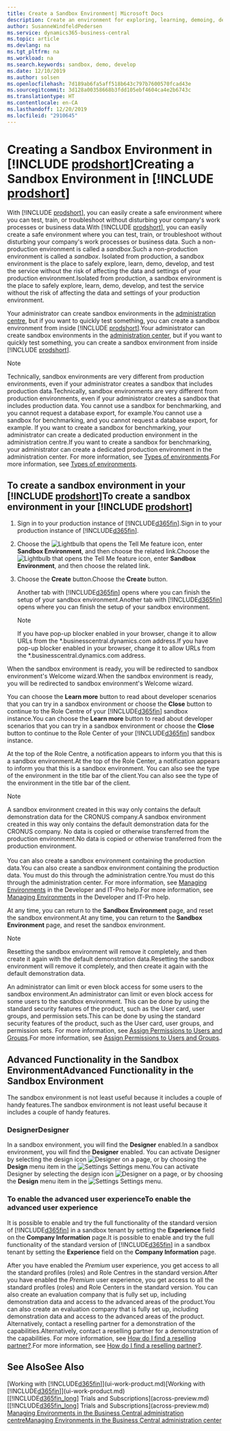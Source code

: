 ```yaml
---
title: Create a Sandbox Environment| Microsoft Docs
description: Create an environment for exploring, learning, demoing, developing, and testing.
author: SusanneWindfeldPedersen
ms.service: dynamics365-business-central
ms.topic: article
ms.devlang: na
ms.tgt_pltfrm: na
ms.workload: na
ms.search.keywords: sandbox, demo, develop
ms.date: 12/10/2019
ms.author: solsen
ms.openlocfilehash: 7d189ab6fa5aff518b643c797b7600570fcad43e
ms.sourcegitcommit: 3d128a00358668b3fdd105ebf4604ca4e2b6743c
ms.translationtype: HT
ms.contentlocale: en-CA
ms.lasthandoff: 12/20/2019
ms.locfileid: "2910645"
---
```

# <a name="creating-a-sandbox-environment-in-include-prodshortincludesprodshortmd"></a><span data-ttu-id="0ca34-103">Creating a Sandbox Environment in [!INCLUDE [prodshort](includes/prodshort.md)]</span><span class="sxs-lookup"><span data-stu-id="0ca34-103">Creating a Sandbox Environment in [!INCLUDE [prodshort](includes/prodshort.md)]</span></span>

<span data-ttu-id="0ca34-104">With [!INCLUDE [prodshort](includes/prodshort.md)], you can easily create a safe environment where you can test, train, or troubleshoot without disturbing your company's work processes or business data.</span><span class="sxs-lookup"><span data-stu-id="0ca34-104">With [!INCLUDE [prodshort](includes/prodshort.md)], you can easily create a safe environment where you can test, train, or troubleshoot without disturbing your company's work processes or business data.</span></span> <span data-ttu-id="0ca34-105">Such a non-production environment is called a *sandbox*.</span><span class="sxs-lookup"><span data-stu-id="0ca34-105">Such a non-production environment is called a *sandbox*.</span></span> <span data-ttu-id="0ca34-106">Isolated from production, a sandbox environment is the place to safely explore, learn, demo, develop, and test the service without the risk of affecting the data and settings of your production environment.</span><span class="sxs-lookup"><span data-stu-id="0ca34-106">Isolated from production, a sandbox environment is the place to safely explore, learn, demo, develop, and test the service without the risk of affecting the data and settings of your production environment.</span></span>  

<span data-ttu-id="0ca34-107">Your administrator can create sandbox environments in the [administration centre](/dynamics365/business-central/dev-itpro/administration/tenant-admin-center-environments?toc=/dynamics365/business-central/toc.json), but if you want to quickly test something, you can create a sandbox environment from inside [!INCLUDE [prodshort](includes/prodshort.md)].</span><span class="sxs-lookup"><span data-stu-id="0ca34-107">Your administrator can create sandbox environments in the [administration center](/dynamics365/business-central/dev-itpro/administration/tenant-admin-center-environments?toc=/dynamics365/business-central/toc.json), but if you want to quickly test something, you can create a sandbox environment from inside [!INCLUDE [prodshort](includes/prodshort.md)].</span></span>  

> [!NOTE]
> <span data-ttu-id="0ca34-108">Technically, sandbox environments are very different from production environments, even if your administrator creates a sandbox that includes production data.</span><span class="sxs-lookup"><span data-stu-id="0ca34-108">Technically, sandbox environments are very different from production environments, even if your administrator creates a sandbox that includes production data.</span></span> <span data-ttu-id="0ca34-109">You cannot use a sandbox for benchmarking, and you cannot request a database export, for example.</span><span class="sxs-lookup"><span data-stu-id="0ca34-109">You cannot use a sandbox for benchmarking, and you cannot request a database export, for example.</span></span> <span data-ttu-id="0ca34-110">If you want to create a sandbox for benchmarking, your administrator can create a dedicated production environment in the administration centre.</span><span class="sxs-lookup"><span data-stu-id="0ca34-110">If you want to create a sandbox for benchmarking, your administrator can create a dedicated production environment in the administration center.</span></span> <span data-ttu-id="0ca34-111">For more information, see [Types of environments](/dynamics365/business-central/dev-itpro/administration/tenant-admin-center-environments#types-of-environments).</span><span class="sxs-lookup"><span data-stu-id="0ca34-111">For more information, see [Types of environments](/dynamics365/business-central/dev-itpro/administration/tenant-admin-center-environments#types-of-environments).</span></span>

## <a name="to-create-a-sandbox-environment-in-your-include-prodshortincludesprodshortmd"></a><span data-ttu-id="0ca34-112">To create a sandbox environment in your [!INCLUDE [prodshort](includes/prodshort.md)]</span><span class="sxs-lookup"><span data-stu-id="0ca34-112">To create a sandbox environment in your [!INCLUDE [prodshort](includes/prodshort.md)]</span></span>

1. <span data-ttu-id="0ca34-113">Sign in to your production instance of [!INCLUDE[d365fin](includes/d365fin_md.md)].</span><span class="sxs-lookup"><span data-stu-id="0ca34-113">Sign in to your production instance of [!INCLUDE[d365fin](includes/d365fin_md.md)].</span></span>

2. <span data-ttu-id="0ca34-114">Choose the ![Lightbulb that opens the Tell Me feature](media/ui-search/search_small.png "Tell me what you want to do") icon, enter **Sandbox Environment**, and then choose the related link.</span><span class="sxs-lookup"><span data-stu-id="0ca34-114">Choose the ![Lightbulb that opens the Tell Me feature](media/ui-search/search_small.png "Tell me what you want to do") icon, enter **Sandbox Environment**, and then choose the related link.</span></span>
    <!-- ![Sandbox Environment Setup](./media/across-sandbox/sandbox-environment-setup.png) -->
3. <span data-ttu-id="0ca34-115">Choose the **Create** button.</span><span class="sxs-lookup"><span data-stu-id="0ca34-115">Choose the **Create** button.</span></span>  

    <span data-ttu-id="0ca34-116">Another tab with [!INCLUDE[d365fin](includes/d365fin_md.md)] opens where you can finish the setup of your sandbox environment.</span><span class="sxs-lookup"><span data-stu-id="0ca34-116">Another tab with [!INCLUDE[d365fin](includes/d365fin_md.md)] opens where you can finish the setup of your sandbox environment.</span></span>

    > [!NOTE]  
    >  <span data-ttu-id="0ca34-117">If you have pop-up blocker enabled in your browser, change it to allow URLs from the \*.businesscentral.dynamics.com address.</span><span class="sxs-lookup"><span data-stu-id="0ca34-117">If you have pop-up blocker enabled in your browser, change it to allow URLs from the \*.businesscentral.dynamics.com address.</span></span>

<span data-ttu-id="0ca34-118">When the sandbox environment is ready, you will be redirected to sandbox environment's Welcome wizard.</span><span class="sxs-lookup"><span data-stu-id="0ca34-118">When the sandbox environment is ready, you will be redirected to sandbox environment's Welcome wizard.</span></span>
<!-- ![Sandbox Welcome Wizard](./media/across-sandbox/sandbox-wizard.png) -->

<span data-ttu-id="0ca34-119">You can choose the **Learn more** button to read about developer scenarios that you can try in a sandbox environment or choose the **Close** button to continue to the Role Centre of your [!INCLUDE[d365fin](includes/d365fin_md.md)] sandbox instance.</span><span class="sxs-lookup"><span data-stu-id="0ca34-119">You can choose the **Learn more** button to read about developer scenarios that you can try in a sandbox environment or choose the **Close** button to continue to the Role Center of your [!INCLUDE[d365fin](includes/d365fin_md.md)] sandbox instance.</span></span>

<span data-ttu-id="0ca34-120">At the top of the Role Centre, a notification appears to inform you that this is a sandbox environment.</span><span class="sxs-lookup"><span data-stu-id="0ca34-120">At the top of the Role Center, a notification appears to inform you that this is a sandbox environment.</span></span> <span data-ttu-id="0ca34-121">You can also see the type of the environment in the title bar of the client.</span><span class="sxs-lookup"><span data-stu-id="0ca34-121">You can also see the type of the environment in the title bar of the client.</span></span>
    <!-- ![Sandbox RoleCenter Notification](./media/across-sandbox/sandbox-rolecenter-notification.png) -->

> [!NOTE]
> <span data-ttu-id="0ca34-122">A sandbox environment created in this way only contains the default demonstration data for the CRONUS company.</span><span class="sxs-lookup"><span data-stu-id="0ca34-122">A sandbox environment created in this way only contains the default demonstration data for the CRONUS company.</span></span> <span data-ttu-id="0ca34-123">No data is copied or otherwise transferred from the production environment.</span><span class="sxs-lookup"><span data-stu-id="0ca34-123">No data is copied or otherwise transferred from the production environment.</span></span><br /><br />
> <span data-ttu-id="0ca34-124">You can also create a sandbox environment containing the production data.</span><span class="sxs-lookup"><span data-stu-id="0ca34-124">You can also create a sandbox environment containing the production data.</span></span> <span data-ttu-id="0ca34-125">You must do this through the administration centre.</span><span class="sxs-lookup"><span data-stu-id="0ca34-125">You must do this through the administration center.</span></span> <span data-ttu-id="0ca34-126">For more information, see [Managing Environments](/dynamics365/business-central/dev-itpro/administration/tenant-admin-center-environments) in the Developer and IT-Pro help.</span><span class="sxs-lookup"><span data-stu-id="0ca34-126">For more information, see [Managing Environments](/dynamics365/business-central/dev-itpro/administration/tenant-admin-center-environments) in the Developer and IT-Pro help.</span></span>

<span data-ttu-id="0ca34-127">At any time, you can return to the **Sandbox Environment** page, and reset the sandbox environment.</span><span class="sxs-lookup"><span data-stu-id="0ca34-127">At any time, you can return to the **Sandbox Environment** page, and reset the sandbox environment.</span></span>

> [!NOTE]  
> <span data-ttu-id="0ca34-128">Resetting the sandbox environment will remove it completely, and then create it again with the default demonstration data.</span><span class="sxs-lookup"><span data-stu-id="0ca34-128">Resetting the sandbox environment will remove it completely, and then create it again with the default demonstration data.</span></span>  

<!--To switch between your production and sandbox environments, you can use the Business Central app launcher.
    ![Sandbox Dynamics365 Menu](./media/across-sandbox/sandbox-dynamics365-menu.png) -->

<span data-ttu-id="0ca34-129">An administrator can limit or even block access for some users to the sandbox environment.</span><span class="sxs-lookup"><span data-stu-id="0ca34-129">An administrator can limit or even block access for some users to the sandbox environment.</span></span> <span data-ttu-id="0ca34-130">This can be done by using the standard security features of the product, such as the User card, user groups, and permission sets.</span><span class="sxs-lookup"><span data-stu-id="0ca34-130">This can be done by using the standard security features of the product, such as the User card, user groups, and permission sets.</span></span> <span data-ttu-id="0ca34-131">For more information, see [Assign Permissions to Users and Groups](ui-define-granular-permissions.md).</span><span class="sxs-lookup"><span data-stu-id="0ca34-131">For more information, see [Assign Permissions to Users and Groups](ui-define-granular-permissions.md).</span></span>  

<!-- ![Sandbox Permission Sets](./media/across-sandbox/sandbox-permission-sets.png) -->

## <a name="advanced-functionality-in-the-sandbox-environment"></a><span data-ttu-id="0ca34-132">Advanced Functionality in the Sandbox Environment</span><span class="sxs-lookup"><span data-stu-id="0ca34-132">Advanced Functionality in the Sandbox Environment</span></span>

<span data-ttu-id="0ca34-133">The sandbox environment is not least useful because it includes a couple of handy features.</span><span class="sxs-lookup"><span data-stu-id="0ca34-133">The sandbox environment is not least useful because it includes a couple of handy features.</span></span>

### <a name="designer"></a><span data-ttu-id="0ca34-134">Designer</span><span class="sxs-lookup"><span data-stu-id="0ca34-134">Designer</span></span>

<span data-ttu-id="0ca34-135">In a sandbox environment, you will find the **Designer** enabled.</span><span class="sxs-lookup"><span data-stu-id="0ca34-135">In a sandbox environment, you will find the **Designer** enabled.</span></span> <span data-ttu-id="0ca34-136">You can activate Designer by selecting the design icon ![Designer](./media/across-sandbox/sandbox-inclient-design-icon.png) on a page, or by choosing the **Design** menu item in the ![Settings](media/ui-experience/settings_icon_small.png) Settings menu.</span><span class="sxs-lookup"><span data-stu-id="0ca34-136">You can activate Designer by selecting the design icon ![Designer](./media/across-sandbox/sandbox-inclient-design-icon.png) on a page, or by choosing the **Design** menu item in the ![Settings](media/ui-experience/settings_icon_small.png) Settings menu.</span></span>

<!-- ![In-client Designer](./media/across-sandbox/sandbox-inclient-designer.png) -->

### <a name="to-enable-the-advanced-user-experience"></a><span data-ttu-id="0ca34-137">To enable the advanced user experience</span><span class="sxs-lookup"><span data-stu-id="0ca34-137">To enable the advanced user experience</span></span>
<span data-ttu-id="0ca34-138">It is possible to enable and try the full functionality of the standard version of [!INCLUDE[d365fin](includes/d365fin_md.md)] in a sandbox tenant by setting the **Experience** field on the **Company Information** page.</span><span class="sxs-lookup"><span data-stu-id="0ca34-138">It is possible to enable and try the full functionality of the standard version of [!INCLUDE[d365fin](includes/d365fin_md.md)] in a sandbox tenant by setting the **Experience** field on the **Company Information** page.</span></span>

<!-- ![Sandbox Environment Advanced](./media/across-sandbox/sandbox-advanced.png) -->

<!-- ![Sandbox Production](./media/across-sandbox/sandbox-production.png) -->

<span data-ttu-id="0ca34-139">After you have enabled the *Premium* user experience, you get access to all the standard profiles (roles) and Role Centres in the standard version.</span><span class="sxs-lookup"><span data-stu-id="0ca34-139">After you have enabled the *Premium* user experience, you get access to all the standard profiles (roles) and Role Centers in the standard version.</span></span> <span data-ttu-id="0ca34-140">You can also create an evaluation company that is fully set up, including demonstration data and access to the advanced areas of the product.</span><span class="sxs-lookup"><span data-stu-id="0ca34-140">You can also create an evaluation company that is fully set up, including demonstration data and access to the advanced areas of the product.</span></span> <span data-ttu-id="0ca34-141">Alternatively, contact a reselling partner for a demonstration of the capabilities.</span><span class="sxs-lookup"><span data-stu-id="0ca34-141">Alternatively, contact a reselling partner for a demonstration of the capabilities.</span></span> <span data-ttu-id="0ca34-142">For more information, see [How do I find a reselling partner?](across-faq.md#findpartner).</span><span class="sxs-lookup"><span data-stu-id="0ca34-142">For more information, see [How do I find a reselling partner?](across-faq.md#findpartner).</span></span>  

<!-- ![Sandbox New Company](./media/across-sandbox/sandbox-newcompany.png) -->

## <a name="see-also"></a><span data-ttu-id="0ca34-143">See Also</span><span class="sxs-lookup"><span data-stu-id="0ca34-143">See Also</span></span>

<span data-ttu-id="0ca34-144">[Working with [!INCLUDE[d365fin](includes/d365fin_md.md)]](ui-work-product.md)</span><span class="sxs-lookup"><span data-stu-id="0ca34-144">[Working with [!INCLUDE[d365fin](includes/d365fin_md.md)]](ui-work-product.md)</span></span>  
<span data-ttu-id="0ca34-145">[[!INCLUDE[d365fin_long](includes/d365fin_long_md.md)] Trials and Subscriptions](across-preview.md)</span><span class="sxs-lookup"><span data-stu-id="0ca34-145">[[!INCLUDE[d365fin_long](includes/d365fin_long_md.md)] Trials and Subscriptions](across-preview.md)</span></span>  
[<span data-ttu-id="0ca34-146">Managing Environments in the Business Central administration centre</span><span class="sxs-lookup"><span data-stu-id="0ca34-146">Managing Environments in the Business Central administration center</span></span>](/dynamics365/business-central/dev-itpro/administration/tenant-admin-center-environments)  
